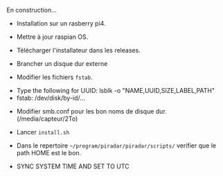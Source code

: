 En construction...

+ Installation sur un rasberry pi4.

+ Mettre à jour raspian OS.

+ Télécharger l'installateur dans les releases.

+ Brancher un disque dur externe

+ Modifier les fichiers `fstab`.
 - Type the following for UUID: lsblk -o "NAME,UUID,SIZE,LABEL,PATH"
 - fstab: /dev/disk/by-id/...


+ Modifier smb.conf pour les bon noms de disque dur. (/media/capteur/2To)

+ Lancer `install.sh`

+ Dans le repertoire `~/program/piradar/piradar/scripts/` verifier que le path HOME est le bon.

+ SYNC SYSTEM TIME AND SET TO UTC